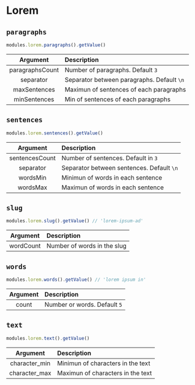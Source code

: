 # Lorem

## `paragraphs`

```js
modules.lorem.paragraphs().getValue()
```

|    Argument     | Description                                |
| :-------------: | :----------------------------------------- |
| paragraphsCount | Number of paragraphs. Default `3`          |
|    separator    | Separator between paragraphs. Default `\n` |
|  maxSentences   | Maximun of sentences of each paragraphs    |
|  minSentences   | Min of sentences of each paragraphs        |

## `sentences`

```js
modules.lorem.sentences().getValue()
```

|    Argument    | Description                               |
| :------------: | :---------------------------------------- |
| sentencesCount | Number of sentences. Default in `3`       |
|   separator    | Separator between sentences. Default `\n` |
|    wordsMin    | Minimun of words in each sentence         |
|    wordsMax    | Maximun of words in each sentence         |

## `slug`

```js
modules.lorem.slug().getValue() // 'lorem-ipsum-ad'
```

| Argument  | Description                 |
| :-------: | :-------------------------- |
| wordCount | Number of words in the slug |

## `words`

```js
modules.lorem.words().getValue() // 'lorem ipsum in'
```

| Argument | Description                  |
| :------: | :--------------------------- |
|  count   | Number or words. Default `5` |

## `text`

```js
modules.lorem.text().getValue()
```

|   Argument    | Description                       |
| :-----------: | :-------------------------------- |
| character_min | Minimun of characters in the text |
| character_max | Maximun of characters in the text |
